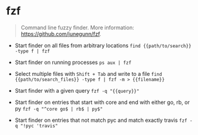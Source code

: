 # fzf
> Command line fuzzy finder.
> More information: <https://github.com/junegunn/fzf>.

- Start finder on all files from arbitrary locations
`find {{path/to/search}} -type f | fzf`

- Start finder on running processes
`ps aux | fzf`

- Select multiple files with `Shift + Tab` and write to a file
`find {{path/to/search_files}} -type f | fzf -m > {{filename}}`

- Start finder with a given query
`fzf -q "{{query}}"`

- Start finder on entries that start with core and end with either go, rb, or py
`fzf -q "^core go$ | rb$ | py$"`

- Start finder on entries that not match pyc and match exactly travis
`fzf -q "!pyc 'travis"`
